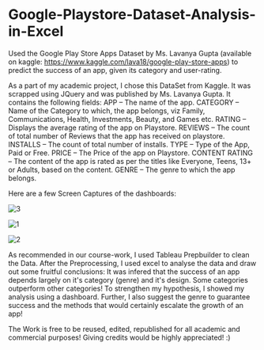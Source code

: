 # Google-Playstore-Dataset-Analysis-in-Excel
Used the Google Play Store Apps Dataset by Ms. Lavanya Gupta (available on kaggle: https://www.kaggle.com/lava18/google-play-store-apps) to predict the success of an app, given its category and user-rating.

As a part of my academic project, I chose this DataSet from Kaggle. It was scrapped using JQuery and was published by Ms. Lavanya Gupta.
It contains the following fields:
  APP – The name of the app.
  CATEGORY – Name of the Category to which, the app belongs, viz Family, Communications, Health, Investments, Beauty, and Games etc.
  RATING – Displays the average rating of the app on Playstore.
  REVIEWS – The count of total number of Reviews that the app has received on playstore.
  INSTALLS – The count of total number of installs.
  TYPE – Type of the App, Paid or Free.
  PRICE – The Price of the app on Playstore.
  CONTENT RATING – The content of the app is rated as per the titles like Everyone, Teens, 13+ or Adults, based on the content.
  GENRE – The genre to which the app belongs.
  
  Here are a few Screen Captures of the dashboards:

![3](https://user-images.githubusercontent.com/63108649/127888383-2bc9366c-8812-4d0c-9d76-ca810405e7f4.JPG) 

![1](https://user-images.githubusercontent.com/63108649/127888704-714e9fc8-5e7e-4186-b0b1-ba760edbbb3f.JPG)

![2](https://user-images.githubusercontent.com/63108649/127888924-64ab7d90-121b-4f07-a684-69f255865dbc.JPG)
	
As recommended in our course-work, I used Tableau Prepbuilder to clean the Data. After the Preprocessing,
I used excel to analyse the data and draw out some fruitful conclusions:
It was infered that the success of an app depends largely on it's category (genre) and it's design.
Some categories outperform other categories! To strengthen my hypothesis, I showed my analysis using a dashboard.
Further, I also suggest the genre to guarantee success and the methods that would certainly escalate the growth of an app!

The Work is free to be reused, edited, republished for all academic and commercial purposes! Giving credits would be highly appreciated! :)
